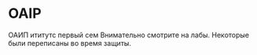 # OAIP
ОАИП ититутс первый сем 
Внимательно смотрите на лабы. Некоторые были переписаны во время защиты.
